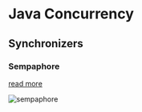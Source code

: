 # Java Concurrency

## Synchronizers 

### Sempaphore 

[read more](https://docs.oracle.com/javase/8/docs/api/java/util/concurrent/Semaphore.html)

![sempaphore](https://user-images.githubusercontent.com/4140597/31797580-d18a26fe-b526-11e7-8a97-21f5f6df8cc3.gif)

